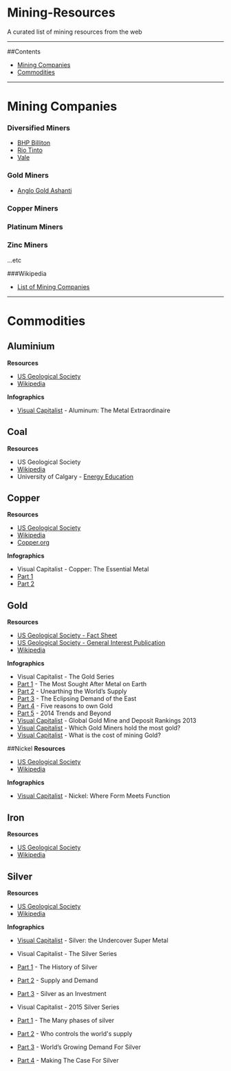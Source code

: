 Mining-Resources
================

A curated list of mining resources from the web

---
##Contents
* [Mining Companies](#mining-companies) 
* [Commodities](#commodities)

---

Mining Companies
=====

### Diversified Miners
* [BHP Billiton](http://bhpbilliton.com)
* [Rio Tinto](http://riotinto.com)
* [Vale](http://vale.com)


### Gold Miners
* [Anglo Gold Ashanti](http://anglogoldashanti.com/)

### Copper Miners

### Platinum Miners

### Zinc Miners

...etc

###Wikipedia
* [List of Mining Companies](https://en.wikipedia.org/wiki/List_of_mining_companies)

---
Commodities
===

## Aluminium 

**Resources**

* [US Geological Society](http://minerals.usgs.gov/minerals/pubs/commodity/aluminum/mcs-2014-alumi.pdf)
* [Wikipedia](http://en.wikipedia.org/wiki/Aluminium)

**Infographics**

* [Visual Capitalist](http://www.visualcapitalist.com/aluminum-the-metal-extraordinaire/) - Aluminum: The Metal Extraordinaire

## Coal

**Resources**

* US Geological Society
* [Wikipedia](http://en.wikipedia.org/wiki/Coal)
* University of Calgary - [Energy Education](http://energyeducation.ca/encyclopedia/Coal)

## Copper

**Resources**

* [US Geological Society](http://minerals.usgs.gov/minerals/pubs/commodity/copper/mcs-2014-coppe.pdf)
* [Wikipedia](http://en.wikipedia.org/wiki/Copper)
* [Copper.org](http://www.copper.org/resources/market_data/pdfs/annual_data.pdf)

**Infographics**

* Visual Capitalist - Copper: The Essential Metal 
 * [Part 1](http://www.visualcapitalist.com/copper-the-essential-metal/)
 * [Part 2](http://www.visualcapitalist.com/copper-essential-metal-part-2/)
 

## Gold

**Resources**

* [US Geological Society - Fact Sheet](http://minerals.usgs.gov/minerals/pubs/commodity/gold/mcs-2014-gold.pdf)
* [US Geological Society - General Interest Publication](http://pubs.usgs.gov/gip/gold/gold.pdf)
* [Wikipedia](http://en.wikipedia.org/wiki/Gold)

**Infographics**

* Visual Capitalist - The Gold Series
 * [Part 1](http://www.visualcapitalist.com/gold-series-sought-metal-earth-part-1-5/) - The Most Sought After Metal on Earth 
 * [Part 2](http://www.visualcapitalist.com/gold-series-unearthing-worlds-supply-part-2-5/) - Unearthing the World’s Supply 
 * [Part 3](http://www.visualcapitalist.com/gold-series-eclipsing-demand-east-part-3-5/) - The Eclipsing Demand of the East 
 * [Part 4](http://www.visualcapitalist.com/gold-series-five-reasons-to-own-gold-part-4-5/) - Five reasons to own Gold 
 * [Part 5](http://www.visualcapitalist.com/the-gold-series-2014-trends-and-beyond-part-5-of-5/) - 2014 Trends and Beyond 
* [Visual Capitalist](http://www.visualcapitalist.com/global-gold-mine-and-deposit-rankings-2013/) - Global Gold Mine and Deposit Rankings 2013
* [Visual Capitalist](http://www.visualcapitalist.com/which-gold-miners-hold-the-most-supply/) - Which Gold Miners hold the most gold?
* [Visual Capitalist](http://www.visualcapitalist.com/what-is-the-cost-of-mining-gold/) - What is the cost of mining Gold?

##Nickel
**Resources**

* [US Geological Society](http://minerals.usgs.gov/minerals/pubs/commodity/nickel/mcs-2014-nicke.pdf)
* [Wikipedia](http://en.wikipedia.org/wiki/Nickel) 

**Infographics**

* [Visual Capitalist](http://www.visualcapitalist.com/nickel-form-meets-function/) - Nickel: Where Form Meets Function

## Iron

**Resources**

* [US Geological Society](http://minerals.usgs.gov/minerals/pubs/commodity/iron_ore/mcs-2014-feore.pdf)
* [Wikipedia](http://en.wikipedia.org/wiki/Iron_Ore)

## Silver

**Resources**

* [US Geological Society](http://minerals.usgs.gov/minerals/pubs/commodity/silver/mcs-2014-silve.pdf)
* [Wikipedia](http://en.wikipedia.org/wiki/Silver)

**Infographics**

* [Visual Capitalist](http://www.visualcapitalist.com/silver-undercover-super-metal/) - Silver: the Undercover Super Metal

* Visual Capitalist - The Silver Series

 * [Part 1](http://www.visualcapitalist.com/the-silver-series-history-silver-part-1/) - The History of Silver
 * [Part 2](http://www.visualcapitalist.com/silver-series-supply-demand-part-2/) - Supply and Demand 
 * [Part 3](http://www.visualcapitalist.com/the-silver-series-investment-part-3/) - Silver as an Investment


* Visual Capitalist - 2015 Silver Series

 * [Part 1](http://www.visualcapitalist.com/silver-series-many-phases-silver-part-1-4/) - The Many phases of silver
 * [Part 2](http://www.visualcapitalist.com/silver-series-who-controls-worlds-supply-part-2-4/) - Who controls the world's supply
 * [Part 3](http://www.visualcapitalist.com/the-silver-series-worlds-growing-demand-for-silver-part-3-of-4/) - World’s Growing Demand For Silver
 * [Part 4](http://www.visualcapitalist.com/the-silver-series-making-the-case-for-silver-part-4-of-4/) - Making The Case For Silver

